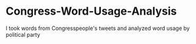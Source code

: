 # Congress-Word-Usage-Analysis
I took words from Congresspeople's tweets and analyzed word usage by political party 
